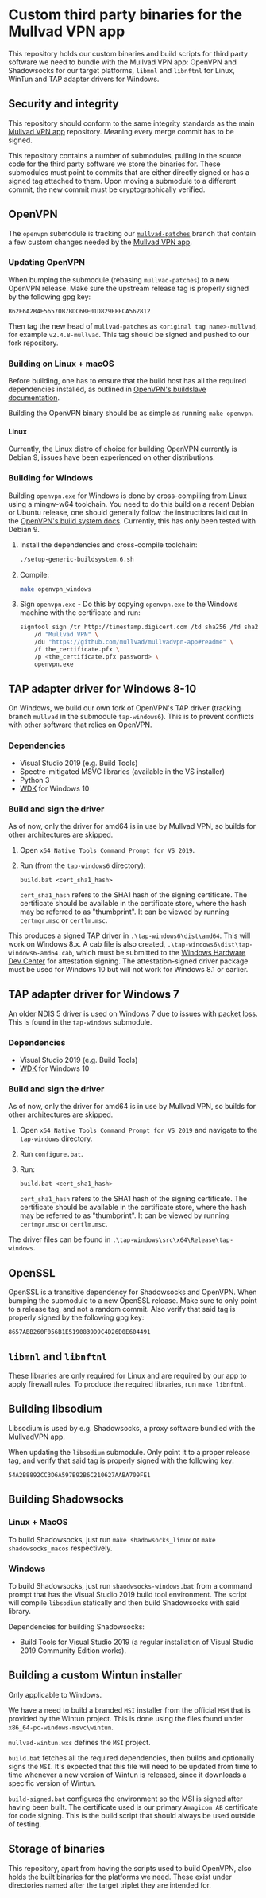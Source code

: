 # Custom third party binaries for the Mullvad VPN app

This repository holds our custom binaries and build scripts for third party software we need to
bundle with the Mullvad VPN app: OpenVPN and Shadowsocks for our target platforms, `libmnl` and
`libnftnl` for Linux, WinTun and TAP adapter drivers for Windows.


## Security and integrity

This repository should conform to the same integrity standards as the main
[Mullvad VPN app] repository. Meaning every merge commit has to be signed.

This repository contains a number of submodules, pulling in the source code for the third party
software we store the binaries for. These submodules must point to commits that are either
directly signed or has a signed tag attached to them. Upon moving a submodule to a different
commit, the new commit must be cryptographically verified.


## OpenVPN

The `openvpn` submodule is tracking our [`mullvad-patches`] branch that contain a few custom
changes needed by the [Mullvad VPN app].

### Updating OpenVPN

When bumping the submodule (rebasing `mullvad-patches`) to a new OpenVPN release. Make sure
the upstream release tag is properly signed by the following gpg key:

```
B62E6A2B4E56570B7BDC6BE01D829EFECA562812
```

Then tag the new head of `mullvad-patches` as `<original tag name>-mullvad`, for example
`v2.4.8-mullvad`. This tag should be signed and pushed to our fork repository.

### Building on Linux + macOS

Before building, one has to ensure that the build host has all the required
dependencies installed, as outlined in [OpenVPN's buildslave documentation].

Building the OpenVPN binary should be as simple as running `make openvpn`.

#### Linux

Currently, the Linux distro of choice for building OpenVPN currently is Debian
9, issues have been experienced on other distributions.

### Building for Windows

Building `openvpn.exe` for Windows is done by cross-compiling from Linux using
a mingw-w64 toolchain. You need to do this build on a recent Debian or Ubuntu
release, one should generally follow the instructions laid out in the
[OpenVPN's build system docs]. Currently, this has only been tested with Debian 9.


1. Install the dependencies and cross-compile toolchain:
   ```bash
   ./setup-generic-buildsystem.6.sh
   ```

1. Compile:
   ```bash
   make openvpn_windows
   ```

1. Sign `openvpn.exe` - Do this by copying `openvpn.exe` to the Windows machine with
   the certificate and run:
   ```bash
   signtool sign /tr http://timestamp.digicert.com /td sha256 /fd sha256 \
       /d "Mullvad VPN" \
       /du "https://github.com/mullvad/mullvadvpn-app#readme" \
       /f the_certificate.pfx \
       /p <the_certificate.pfx password> \
       openvpn.exe
   ```




## TAP adapter driver for Windows 8-10

On Windows, we build our own fork of OpenVPN's TAP driver (tracking branch `mullvad` in the
submodule `tap-windows6`). This is to prevent conflicts with other software that relies on OpenVPN.

### Dependencies

* Visual Studio 2019 (e.g. Build Tools)
* Spectre-mitigated MSVC libraries (available in the VS installer)
* Python 3
* [WDK](https://docs.microsoft.com/en-us/windows-hardware/drivers/download-the-wdk) for Windows 10

### Build and sign the driver
As of now, only the driver for amd64 is in use by Mullvad VPN, so builds for other architectures
are skipped.

1. Open `x64 Native Tools Command Prompt for VS 2019`.

1. Run (from the `tap-windows6` directory):
   ```
   build.bat <cert_sha1_hash>
   ```

   `cert_sha1_hash` refers to the SHA1 hash of the signing certificate. The certificate should be
   available in the certificate store, where the hash may be referred to as "thumbprint". It can
   be viewed by running `certmgr.msc` or `certlm.msc`.

This produces a signed TAP driver in `.\tap-windows6\dist\amd64`. This will work on Windows 8.x.
A cab file is also created, `.\tap-windows6\dist\tap-windows6-amd64.cab`, which must be submitted
to the [Windows Hardware Dev Center](https://developer.microsoft.com/en-us/windows/hardware) for
attestation signing. The attestation-signed driver package must be used for Windows 10 but will
not work for Windows 8.1 or earlier.

## TAP adapter driver for Windows 7

An older NDIS 5 driver is used on Windows 7 due to issues with [packet loss](https://github.com/OpenVPN/tap-windows6/issues/58).
This is found in the `tap-windows` submodule.

### Dependencies

* Visual Studio 2019 (e.g. Build Tools)
* [WDK](https://docs.microsoft.com/en-us/windows-hardware/drivers/download-the-wdk) for Windows 10

### Build and sign the driver
As of now, only the driver for amd64 is in use by Mullvad VPN, so builds for other architectures
are skipped.

1. Open `x64 Native Tools Command Prompt for VS 2019` and navigate to the `tap-windows` directory.

1. Run `configure.bat`.

1. Run:
   ```
   build.bat <cert_sha1_hash>
   ```

   `cert_sha1_hash` refers to the SHA1 hash of the signing certificate. The certificate should be
   available in the certificate store, where the hash may be referred to as "thumbprint". It can
   be viewed by running `certmgr.msc` or `certlm.msc`.

The driver files can be found in `.\tap-windows\src\x64\Release\tap-windows`.


## OpenSSL
OpenSSL is a transitive dependency for Shadowsocks and OpenVPN.
When bumping the submodule to a new OpenSSL release. Make sure to only point to a release tag,
and not a random commit. Also verify that said tag is properly signed by the following gpg key:

```
8657ABB260F056B1E5190839D9C4D26D0E604491
```

## `libmnl` and `libnftnl`

These libraries are only required for Linux and are required by our app to
apply firewall rules. To produce the required libraries, run `make libnftnl`.



## Building libsodium

Libsodium is used by e.g. Shadowsocks, a proxy software bundled with the MullvadVPN app.

When updating the `libsodium` submodule. Only point it to a proper release tag, and verify that
said tag is properly signed with the following key:

```
54A2B8892CC3D6A597B92B6C210627AABA709FE1
```


## Building Shadowsocks

### Linux + MacOS
To build Shadowsocks, just run `make shadowsocks_linux` or `make shadowsocks_macos` respectively.

### Windows

To build Shadowsocks, just run `shaodwsocks-windows.bat` from a command prompt that has the Visual
Studio 2019 build tool environment. The script will compile `libsodium` statically and
then build Shadowsocks with said library.

Dependencies for building Shadowsocks:
- Build Tools for Visual Studio 2019 (a regular installation of Visual Studio
  2019 Community Edition works).


## Building a custom Wintun installer

Only applicable to Windows.

We have a need to build a branded `MSI` installer from the official `MSM` that is provided by the
Wintun project. This is done using the files found under `x86_64-pc-windows-msvc\wintun`.

`mullvad-wintun.wxs` defines the `MSI` project.

`build.bat` fetches all the required dependencies, then builds and optionally signs the `MSI`.
It's expected that this file will need to be updated from time to time whenever a new version
of Wintun is released, since it downloads a specific version of Wintun.

`build-signed.bat` configures the environment so the MSI is signed after having been built. The
certificate used is our primary `Amagicom AB` certificate for code signing. This is the build
script that should always be used outside of testing.



## Storage of binaries

This repository, apart from having the scripts used to build OpenVPN, also holds the built binaries
for the platforms we need. These exist under directories named after the target triplet they are
intended for.


[Mullvad VPN app]: https://github.com/mullvad/mullvadvpn-app
[`mullvad-patches`]: https://github.com/mullvad/openvpn/tree/mullvad-patches
[OpenVPN's build system docs]: https://community.openvpn.net/openvpn/wiki/SettingUpGenericBuildsystem
[OpenVPN's buildslave documentation]: https://community.openvpn.net/openvpn/wiki/SettingUpBuildslave
